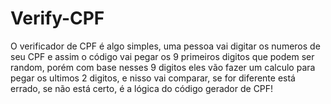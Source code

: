 # Verify-CPF

O verificador de CPF é algo simples, uma pessoa vai digitar os numeros de seu CPF e assim o código vai pegar os 9 primeiros digitos que podem ser random, porém com base nesses 9 digitos eles vão fazer um calculo para pegar os ultimos 2 digitos, e nisso vai comparar, se for diferente está errado, se não está certo, é a lógica do código gerador de CPF!

